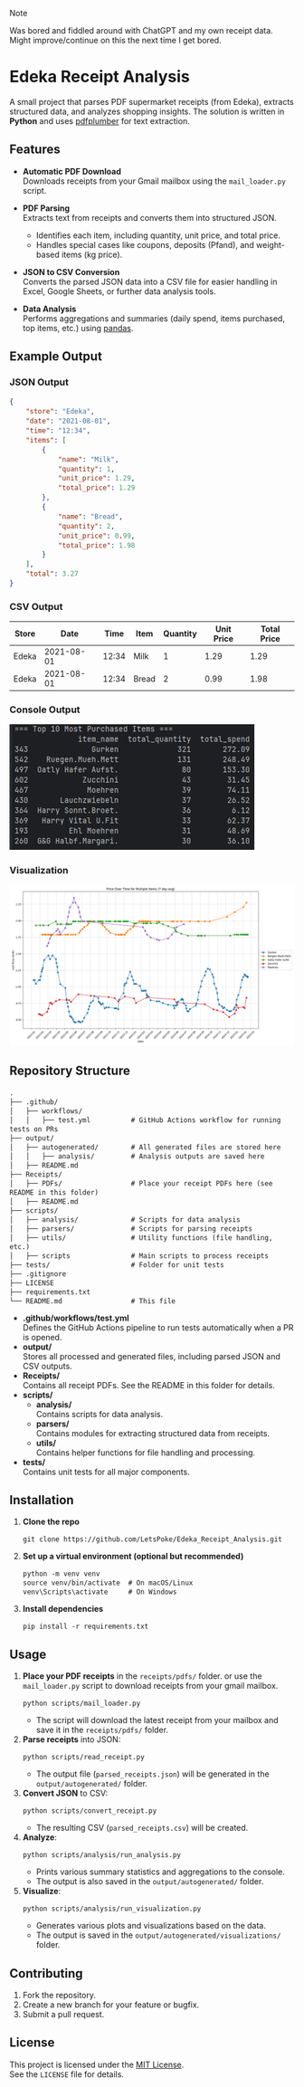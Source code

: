 > [!NOTE]  
> Was bored and fiddled around with ChatGPT and my own receipt data.  
> Might improve/continue on this the next time I get bored.

# Edeka Receipt Analysis

A small project that parses PDF supermarket receipts (from Edeka), extracts structured data, and analyzes shopping insights. The solution is written in **Python** and uses [pdfplumber](https://github.com/jsvine/pdfplumber) for text extraction.

## Features

- **Automatic PDF Download**  
  Downloads receipts from your Gmail mailbox using the `mail_loader.py` script.

- **PDF Parsing**  
  Extracts text from receipts and converts them into structured JSON.
    - Identifies each item, including quantity, unit price, and total price.
    - Handles special cases like coupons, deposits (Pfand), and weight-based items (kg price).

- **JSON to CSV Conversion**  
  Converts the parsed JSON data into a CSV file for easier handling in Excel, Google Sheets, or further data analysis tools.

- **Data Analysis**  
  Performs aggregations and summaries (daily spend, items purchased, top items, etc.) using [pandas](https://pandas.pydata.org/).

## Example Output

### JSON Output

```json
{
    "store": "Edeka",
    "date": "2021-08-01",
    "time": "12:34",
    "items": [
        {
            "name": "Milk",
            "quantity": 1,
            "unit_price": 1.29,
            "total_price": 1.29
        },
        {
            "name": "Bread",
            "quantity": 2,
            "unit_price": 0.99,
            "total_price": 1.98
        }
    ],
    "total": 3.27
}
```

### CSV Output

| Store | Date       | Time | Item  | Quantity | Unit Price | Total Price |
|-------|------------|------|-------|----------|------------|-------------|
| Edeka | 2021-08-01 | 12:34| Milk  | 1        | 1.29       | 1.29        |
| Edeka | 2021-08-01 | 12:34| Bread | 2        | 0.99       | 1.98        |

### Console Output

![example_output.png](example_output.png)

### Visualization

![example_visualization.png](example_visualization.png)

## Repository Structure

```
.
├── .github/
│   ├── workflows/
│   │   ├── test.yml          # GitHub Actions workflow for running tests on PRs
├── output/
│   ├── autogenerated/        # All generated files are stored here
│   │   ├── analysis/         # Analysis outputs are saved here
│   ├── README.md
├── Receipts/
│   ├── PDFs/                 # Place your receipt PDFs here (see README in this folder)
│   ├── README.md
├── scripts/
│   ├── analysis/             # Scripts for data analysis
│   ├── parsers/              # Scripts for parsing receipts
│   ├── utils/                # Utility functions (file handling, etc.)
│   ├── scripts               # Main scripts to process receipts
├── tests/                    # Folder for unit tests
├── .gitignore
├── LICENSE
├── requirements.txt
└── README.md                 # This file
```

- **.github/workflows/test.yml**  
  Defines the GitHub Actions pipeline to run tests automatically when a PR is opened.
- **output/**  
  Stores all processed and generated files, including parsed JSON and CSV outputs.
- **Receipts/**  
  Contains all receipt PDFs. See the README in this folder for details.
- **scripts/**  
    - **analysis/**  
        Contains scripts for data analysis.
    - **parsers/**  
        Contains modules for extracting structured data from receipts.
    - **utils/**  
        Contains helper functions for file handling and processing.
- **tests/**  
    Contains unit tests for all major components.

## Installation

1. **Clone the repo**
   ```
   git clone https://github.com/LetsPoke/Edeka_Receipt_Analysis.git
   ```
2. **Set up a virtual environment (optional but recommended)**
   ```
   python -m venv venv
   source venv/bin/activate  # On macOS/Linux
   venv\Scripts\activate     # On Windows
   ```
3. **Install dependencies**
   ```
   pip install -r requirements.txt
   ```

## Usage

1. **Place your PDF receipts** in the `receipts/pdfs/` folder. or use the `mail_loader.py` script to download receipts from your gmail mailbox.
   ```
   python scripts/mail_loader.py
   ```
    - The script will download the latest receipt from your mailbox and save it in the `receipts/pdfs/` folder.
2. **Parse receipts** into JSON:
   ```
   python scripts/read_receipt.py
   ```
    - The output file (`parsed_receipts.json`) will be generated in the `output/autogenerated/` folder.
3. **Convert JSON** to CSV:
   ```
   python scripts/convert_receipt.py
   ```
    - The resulting CSV (`parsed_receipts.csv`) will be created.
4. **Analyze**:
   ```
   python scripts/analysis/run_analysis.py
   ```
    - Prints various summary statistics and aggregations to the console.
    - The output is also saved in the `output/autogenerated/` folder.
5. **Visualize**:
   ```
   python scripts/analysis/run_visualization.py
   ```
    - Generates various plots and visualizations based on the data.
    - The output is saved in the `output/autogenerated/visualizations/` folder.

## Contributing

1. Fork the repository.
2. Create a new branch for your feature or bugfix.
3. Submit a pull request.

## License

This project is licensed under the [MIT License](LICENSE).  
See the `LICENSE` file for details.